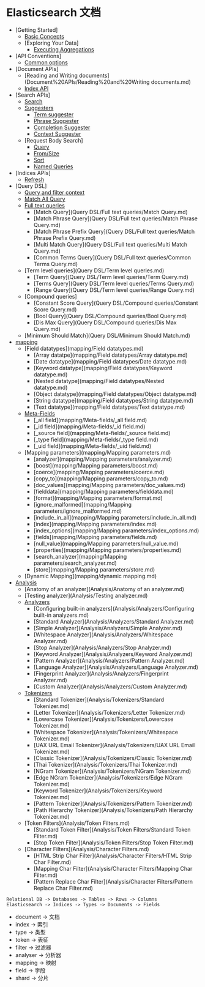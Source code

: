 # Elasticsearch 文档

* [Getting Started]
  * [Basic Concepts](Getting%20Started/Basic%20Concepts.md)
  * [Exploring Your Data]
    * [Executing Aggregations](Getting%20started/Executing%20Aggregations.md)
* [API Conventions]
  * [Common options](API%20Conventions/Common%20options.md)
* [Document APIs]
  * [Reading and Writing documents](Document%20APIs/Reading%20and%20Writing documents.md)
  * [Index API](Document%20APIs/Index%20API.md)
* [Search APIs]
  * [Search](Search%20APIs/Search.md)
  * [Suggesters](Search%20APIs/Suggesters.md)
    * [Term suggester](Search%20APIs/Suggesters/Term%20suggester.md)
    * [Phrase Suggester](Search%20APIs/Suggesters/Phrase%20Suggester.md)
    * [Completion Suggester](Search%20APIs/Suggesters/Completion%20Suggester.md)
    * [Context Suggester](Search%20APIs/Suggesters/Context%20Suggester.md)
  * [Request Body Search]
    * [Query](Search%20APIs/Request%20Body%20Search/Query.md)
    * [From/Size](Search%20APIs/Request%20Body%20Search/From_Size.md)
    * [Sort](Search%20APIs/Request%20Body%20Search/Sort.md)
    * [Named Queries](Search%20APIs/Request%20Body%20Search/Named%20Queries.md)
* [Indices APIs]
  * [Refresh](Indices/Refresh.md)
* [Query DSL]
  * [Query and filter context](Query%20DSL/Query%20and%20filter%20context.md)
  * [Match All Query](Query%20DSL/Match%20All%20Query.md)
  * [Full text queries](Query%20DSL/Full%20text%20queries.md)
    * [Match Query](Query DSL/Full text queries/Match Query.md)
    * [Match Phrase Query](Query DSL/Full text queries/Match Phrase Query.md)
    * [Match Phrase Prefix Query](Query DSL/Full text queries/Match Phrase Prefix Query.md)
    * [Multi Match Query](Query DSL/Full text queries/Multi Match Query.md)
    * [Common Terms Query](Query DSL/Full text queries/Common Terms Query.md)
  * [Term level queries](Query DSL/Term level queries.md)
    * [Term Query](Query DSL/Term level queries/Term Query.md)
    * [Terms Query](Query DSL/Term level queries/Terms Query.md)
    * [Range Query](Query DSL/Term level queries/Range Query.md)
  * [Compound queries]
    * [Constant Score Query](Query DSL/Compound queries/Constant Score Query.md)
    * [Bool Query](Query DSL/Compound queries/Bool Query.md)
    * [Dis Max Query](Query DSL/Compound queries/Dis Max Query.md)
  * [Minimum Should Match](Query DSL/Minimum Should Match.md)
* [mapping](mapping/mapping.md)
  * [Field datatypes](mapping/Field datatypes.md)
    * [Array datatpe](mapping/Field datatypes/Array datatype.md)
    * [Date datatype](mapping/Field datatypes/Date datatype.md)
    * [Keyword datatype](mapping/Field datatypes/Keyword datatype.md)
    * [Nested datatype](mapping/Field datatypes/Nested datatype.md)
    * [Object datatype](mapping/Field datatypes/Object datatype.md)
    * [String datatype](mapping/Field datatypes/String datatype.md)
    * [Text datatype](mapping/Field datatypes/Text datatype.md)
  * [Meta-Fields](mapping/meta-fields.md)
    * [_all field](mapping/Meta-fields/_all field.md)
    * [_id field](mapping/Meta-fields/_id field.md)
    * [_source field](mapping/Meta-fields/_source field.md)
    * [_type field](mapping/Meta-fields/_type field.md)
    * [_uid field](mapping/Meta-fields/_uid field.md)
  * [Mapping parameters](mapping/Mapping parameters.md)
    * [analyzer](mapping/Mapping parameters/analyzer.md)
  	* [boost](mapping/Mapping parameters/boost.md)
    * [coerce](mapping/Mapping parameters/coerce.md) 
    * [copy_to](mapping/Mapping parameters/copy_to.md)
    * [doc_values](mapping/Mapping parameters/doc_values.md)
    * [fielddata](mapping/Mapping parameters/fielddata.md)
    * [format](mapping/Mapping parameters/format.md)
    * [ignore_malformed](mapping/Mapping parameters/ignore_malformed.md)
    * [include_in_all](mapping/Mapping parameters/include_in_all.md)
    * [index](mapping/Mapping parameters/index.md)
    * [index_options](mapping/Mapping parameters/index_options.md)
    * [fields](mapping/Mapping parameters/fields.md)
    * [null_value](mapping/Mapping parameters/null_value.md)
    * [properties](mapping/Mapping parameters/properties.md)
    * [search_analyzer](mapping/Mapping parameters/search_analyzer.md)
    * [store](mapping/Mapping parameters/store.md)
  * [Dynamic Mapping](mapping/dynamic mapping.md)
* [Analysis](Analysis/Analysis.md)
  * [Anatomy of an analyzer](Analysis/Anatomy of an analyzer.md)
  * [Testing analyzer](Analysis/Testing analyzer.md)
  * [Analyzers](Analysis/Analyzers.md)
    * [Configuring built-in analyzers](Analysis/Analyzers/Configuring built-in analyzers.md)
    * [Standard Analyzer](Analysis/Analyzers/Standard Analyzer.md)
    * [Simple Analyzer](Analysis/Analyzers/Simple Analyzer.md)
    * [Whitespace Analyzer](Analysis/Analyzers/Whitespace Analyzer.md)
    * [Stop Analyzer](Analysis/Analyzers/Stop Analyzer.md)
    * [Keyword Analyzer](Analysis/Analyzers/Keyword Analyzer.md)
    * [Pattern Analyzer](Analysis/Analyzers/Pattern Analyzer.md)
    * [Language Analyzer](Analysis/Analyzers/Language Analyzer.md)
    * [Fingerprint Analyzer](Analysis/Analyzers/Fingerprint Analyzer.md)
    * [Custom Analyzer](Analysis/Analyzers/Custom Analyzer.md)
  * [Tokenizers](Analysis/Tokenizers.md)
    * [Standard Tokenizer](Analysis/Tokenizers/Standard Tokenizer.md)
    * [Letter Tokenizer](Analysis/Tokenizers/Letter Tokenizer.md)
    * [Lowercase Tokenizer](Analysis/Tokenizers/Lowercase Tokenizer.md)
    * [Whitespace Tokenizer](Analysis/Tokenizers/Whitespace Tokenizer.md)
    * [UAX URL Email Tokenizer](Analysis/Tokenizers/UAX URL Email Tokenizer.md)
    * [Classic Tokenizer](Analysis/Tokenizers/Classic Tokenizer.md)
    * [Thai Tokenizer](Analysis/Tokenizers/Thai Tokenizer.md)
    * [NGram Tokenizer](Analysis/Tokenizers/NGram Tokenizer.md)
    * [Edge NGram Tokenizer](Analysis/Tokenizers/Edge NGram Tokenizer.md)
    * [Keyword Tokenizer](Analysis/Tokenizers/Keyword Tokenizer.md)
    * [Pattern Tokenizer](Analysis/Tokenizers/Pattern Tokenizer.md)
    * [Path Hierarchy Tokenizer](Analysis/Tokenizers/Path Hierarchy Tokenizer.md)
  * [Token Filters](Analysis/Token Filters.md)
    * [Standard Token Filter](Analysis/Token Filters/Standard Token Filter.md)
    * [Stop Token Filter](Analysis/Token Filters/Stop Token Filter.md)
  * [Character Filters](Analysis/Character Filters.md)
    * [HTML Strip Char Filter](Analysis/Character Filters/HTML Strip Char Filter.md)
    * [Mapping Char Filter](Analysis/Character Filters/Mapping Char Filter.md)
    * [Pattern Replace Char Filter](Analysis/Character Filters/Pattern Replace Char Filter.md)



```
Relational DB -> Databases -> Tables -> Rows -> Columns
Elasticsearch -> Indices -> Types -> Documents -> Fields
```

- document -> 文档
- index -> 索引
- type -> 类型
- token -> 表征
- filter -> 过滤器
- analyser -> 分析器
- mapping -> 映射
- field -> 字段
- shard -> 分片
